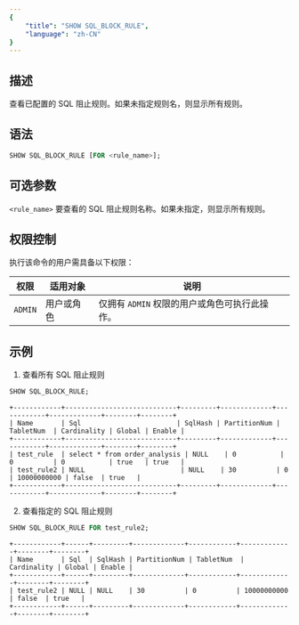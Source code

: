 ```yaml
---
{
    "title": "SHOW SQL_BLOCK_RULE",
    "language": "zh-CN"
}
---
```


<!--
Licensed to the Apache Software Foundation (ASF) under one
or more contributor license agreements.  See the NOTICE file
distributed with this work for additional information
regarding copyright ownership.  The ASF licenses this file
to you under the Apache License, Version 2.0 (the
"License"); you may not use this file except in compliance
with the License.  You may obtain a copy of the License at

  http://www.apache.org/licenses/LICENSE-2.0

Unless required by applicable law or agreed to in writing,
software distributed under the License is distributed on an
"AS IS" BASIS, WITHOUT WARRANTIES OR CONDITIONS OF ANY
KIND, either express or implied.  See the License for the
specific language governing permissions and limitations
under the License.
-->


## 描述  

查看已配置的 SQL 阻止规则。如果未指定规则名，则显示所有规则。  

## 语法  

```sql
SHOW SQL_BLOCK_RULE [FOR <rule_name>];
```

## 可选参数  

 `<rule_name>` 
 要查看的 SQL 阻止规则名称。如果未指定，则显示所有规则。 

## 权限控制

执行该命令的用户需具备以下权限：  

| 权限    | 适用对象   | 说明  |
|---------|----------|------|
| `ADMIN` | 用户或角色 | 仅拥有 `ADMIN` 权限的用户或角色可执行此操作。 |

## 示例  

1. 查看所有 SQL 阻止规则  
```sql
SHOW SQL_BLOCK_RULE;
```

```text
+------------+----------------------------+---------+-------------+------------+-------------+--------+--------+
| Name       | Sql                        | SqlHash | PartitionNum | TabletNum  | Cardinality | Global | Enable |
+------------+----------------------------+---------+-------------+------------+-------------+--------+--------+
| test_rule  | select * from order_analysis | NULL    | 0           | 0          | 0           | true   | true   |
| test_rule2 | NULL                        | NULL    | 30          | 0          | 10000000000 | false  | true   |
+------------+----------------------------+---------+-------------+------------+-------------+--------+--------+
```

2. 查看指定的 SQL 阻止规则  
```sql
SHOW SQL_BLOCK_RULE FOR test_rule2;
```

```text
+------------+------+---------+-------------+------------+-------------+--------+--------+
| Name       | Sql  | SqlHash | PartitionNum | TabletNum  | Cardinality | Global | Enable |
+------------+------+---------+-------------+------------+-------------+--------+--------+
| test_rule2 | NULL | NULL    | 30          | 0          | 10000000000 | false  | true   |
+------------+------+---------+-------------+------------+-------------+--------+--------+
```

